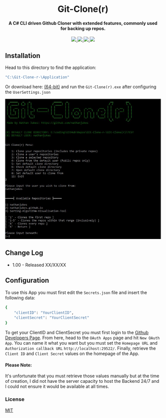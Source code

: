 <h1 align="center">
  Git-Clone(r)
</h1>

<h4 align="center">A C# CLI driven Github Cloner with extended features, commonly used for backing up repos.
</h4>

<p align="center">
  <a href="https://scrutinizer-ci.com/g/pH7Software/pH7-Social-Dating-CMS/build-status/master">
      <img src="https://scrutinizer-ci.com/g/pH7Software/pH7-Social-Dating-CMS/badges/build.png?b=master">
  </a>
  <a href="https://img.shields.io/badge/version-v1.0-blue">
    <img src="https://img.shields.io/badge/version-v1.0-blue">
  </a>
  <a href="https://github.com/nathanjukes/Git-Clone-r-/blob/master/LICENSE.md">
    <img src="https://img.shields.io/github/license/Naereen/StrapDown.js.svg">
  </a>
  <a href="https://twitter.com/intent/tweet?url=https%3A%2F%2Fgithub.com%2Fnathanjukes%2FGit-Clone--r-&text=Check%20out%20this%20Github%20Clone%20Tool%20on%20Github:">
    <img src="https://img.shields.io/twitter/url/http/shields.io.svg?style=social">
  </a>
</p>

## Installation
Head to this directory to find the application: 
```bash
"C:\Git-Clone-r-\Application" 
```
Or download here:
[(64-bit)](https://github.com/nathanjukes/Git-Clone-r-/raw/master/Git-Clone(r)/Git-Clone(r)/bin/Release/Application.zip) and run the `Git-Clone(r).exe` after configuring the `UserSettings.json`

![Homescreen Image](https://github.com/nathanjukes/Git-Clone-r-/blob/master/Assets/Homescreen.JPG)

## Change Log

- 1.00 - Released XX/XX/XX


## Configuration
To use this App you must first edit the `Secrets.json` file and insert the following data:
```bash
{
    "clientID": "YourClientID",
    "clientSecret": "YourClientSecret"
}   
```
To get your ClientID and ClientSecret you must first login to the [Github Developers Page](https://github.com/settings/developers). From here, head to the `OAuth Apps` page and hit `New OAuth App`. You can name it what you want but you must set the `Homepage URL` and `Authorization callback URL` `http://localhost:29522/`. Finally, retrieve the `Client ID` and `Client Secret` values on the homepage of the App.

#### Please Note:
It's unfortunate that you must retrieve those values manually but at the time of creation, I did not have the server capacity to host the Backend 24/7 and I could not ensure it would be available at all times.


### License
[MIT](https://github.com/nathanjukes/Git-Clone-r-/blob/master/LICENSE.md)
